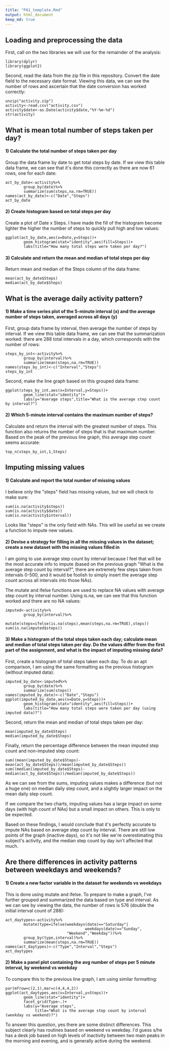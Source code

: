 ```yaml
---
title: "PA1_template.Rmd"
output: html_document
keep_md: true
---
```

## Loading and preprocessing the data

First, call on the two libraries we will use for the remainder of the analysis:
```{r echo=TRUE}
library(dplyr)
library(ggplot2)
```

Second, read the data from the zip file in this repository. Convert the date field to the necessary date format. Viewing this data, we can see the number of rows and ascertain that the date conversion has worked correctly:
```{r echo=TRUE}
unzip("activity.zip")
activity<-read.csv("activity.csv")
activity$date<-as.Date(activity$date,"%Y-%m-%d")
str(activity)
```

## What is mean total number of steps taken per day?

#### 1) Calculate the total number of steps taken per day

Group the data frame by date to get total steps by date. If we view this table data frame, we can see that it's done this correctly as there are now 61 rows, one for each date:
```{r echo=TRUE}
act_by_date<-activity%>%
        group_by(date)%>%
        summarize(sum(steps,na.rm=TRUE))
names(act_by_date)<-c("Date","Steps")
act_by_date
```

#### 2) Create histogram based on total steps per day

Create a plot of Date x Steps. I have made the fill of the histogram become lighter the higher the number of steps to quickly pull high and low values:
```{r echo=TRUE}
ggplot(act_by_date,aes(x=Date,y=Steps))+
        geom_histogram(stat="identity",aes(fill=Steps))+
        labs(title="How many total steps were taken per day?")
```

#### 3) Calculate and return the mean and median of total steps per day

Return mean and median of the Steps column of the data frame:
```{r echo=TRUE}
mean(act_by_date$Steps)
median(act_by_date$Steps)
```

## What is the average daily activity pattern?

#### 1) Make a time series plot of the 5-minute interval (x) and the average number of steps taken, averaged across all days (y)

First, group data frame by interval, then average the number of steps by interval. If we view this table data frame, we can see that the summarization worked: there are 288 total intervals in a day, which corresponds with the number of rows:
```{r echo=TRUE}
steps_by_int<-activity%>%
        group_by(interval)%>%
        summarize(mean(steps,na.rm=TRUE))
names(steps_by_int)<-c("Interval","Steps")
steps_by_int
```

Second, make the line graph based on this grouped data frame:
```{r echo=TRUE}
ggplot(steps_by_int,aes(x=Interval,y=Steps))+
        geom_line(stat="identity")+
        labs(y="Average steps",title="What is the average step count by interval?")
```

#### 2) Which 5-minute interval contains the maximum number of steps?

Calculate and return the interval with the greatest number of steps. This function also returns the number of steps that is that maximum number. Based on the peak of the previous line graph, this average step count seems accurate:
```{r echo=TRUE}
top_n(steps_by_int,1,Steps)
```

## Imputing missing values

#### 1) Calculate and report the total number of missing values

I believe only the "steps" field has missing values, but we will check to make sure:
```{r echo=TRUE}
sum(is.na(activity$steps))
sum(is.na(activity$date))
sum(is.na(activity$interval))
```
Looks like "steps" is the only field with NAs. This will be useful as we create a function to impute new values.

#### 2) Devise a strategy for filling in all the missing values in the dataset; create a new dataset with the missing values filled in

I am going to use average step count by interval because I feel that will be the most accurate info to impute (based on the previous graph "What is the average step count by interval?", there are extremely few steps taken from intervals 0-500, and it would be foolish to simply insert the average step count across all intervals into those NAs). 

The mutate and ifelse functions are used to replace NA values with average step count by interval number. Using is.na, we can see that this function worked and there are no NA values:
```{r echo=TRUE}
imputed<-activity%>%
        group_by(interval)%>%
        mutate(steps=ifelse(is.na(steps),mean(steps,na.rm=TRUE),steps))
sum(is.na(imputed$steps))
```

#### 3) Make a histogram of the total steps taken each day; calculate mean and median of total steps taken per day. Do the values differ from the first part of the assignment, and what is the impact of imputing missing data?

First, create a histogram of total steps taken each day. To do an apt comparison, I am using the same formatting as the previous histogram (without imputed data):
```{r echo=TRUE}
imputed_by_date<-imputed%>%
        group_by(date)%>%
        summarize(sum(steps))
names(imputed_by_date)<-c("Date","Steps")
ggplot(imputed_by_date,aes(x=Date,y=Steps))+
        geom_histogram(stat="identity",aes(fill=Steps))+
        labs(title="How many total steps were taken per day (using imputed data)?")
```

Second, return the mean and median of total steps taken per day:
```{r echo=TRUE}
mean(imputed_by_date$Steps)
median(imputed_by_date$Steps)
```

Finally, return the percentage difference between the mean imputed step count and non-imputed step count:
```{r echo=TRUE}
sum((mean(imputed_by_date$Steps)-mean(act_by_date$Steps))/mean(imputed_by_date$Steps))
sum((median(imputed_by_date$Steps)-median(act_by_date$Steps))/median(imputed_by_date$Steps))
```

As we can see from the sums, imputing values makes a difference (but not a huge one) on median daily step count, and a slightly larger impact on the mean daily step count. 

If we compare the two charts, imputing values has a large impact on some days (with high count of NAs) but a small impact on others. This is only to be expected.

Based on these findings, I would conclude that it's perfectly accurate to impute NAs based on average step count by interval. There are still low points of the graph (inactive days), so it's not like we're overestimating this subject's activity, and the median step count by day isn't affected that much.

## Are there differences in activity patterns between weekdays and weekends?

#### 1) Create a new factor variable in the dataset for weekends vs weekdays

This is done using mutate and ifelse. To prepare to make a graph, I've further grouped and summarized the data based on type and interval. As we can see by viewing the data, the number of rows is 576 (double the initial interval count of 288):
```{r echo=TRUE}
act_daytypes<-activity%>%
        mutate(type=ifelse(weekdays(date)=="Saturday"|
                                   weekdays(date)=="Sunday",
                           "Weekend","Weekday"))%>%
        group_by(type,interval)%>%
        summarize(mean(steps,na.rm=TRUE))
names(act_daytypes)<-c("Type","Interval","Steps")
act_daytypes
```

#### 2) Make a panel plot containing the avg number of steps per 5 minute interval, by weekend vs weekday

To compare this to the previous line graph, I am using similar formatting:
```{r echo=TRUE}
par(mfrow=c(2,1),mar=c(4,4,4,2))
ggplot(act_daytypes,aes(x=Interval,y=Steps))+
        geom_line(stat="identity")+
        facet_grid(Type~.)+
        labs(y="Average steps",
             title="What is the average step count by interval (weekday vs weekend)?")
```

To answer this question, yes there are some distinct differences. This subject clearly has routines based on weekend vs weekday. I'd guess s/he has a desk job based on high levels of inactivity between two main peaks in the morning and evening, and is generally active during the weekend.